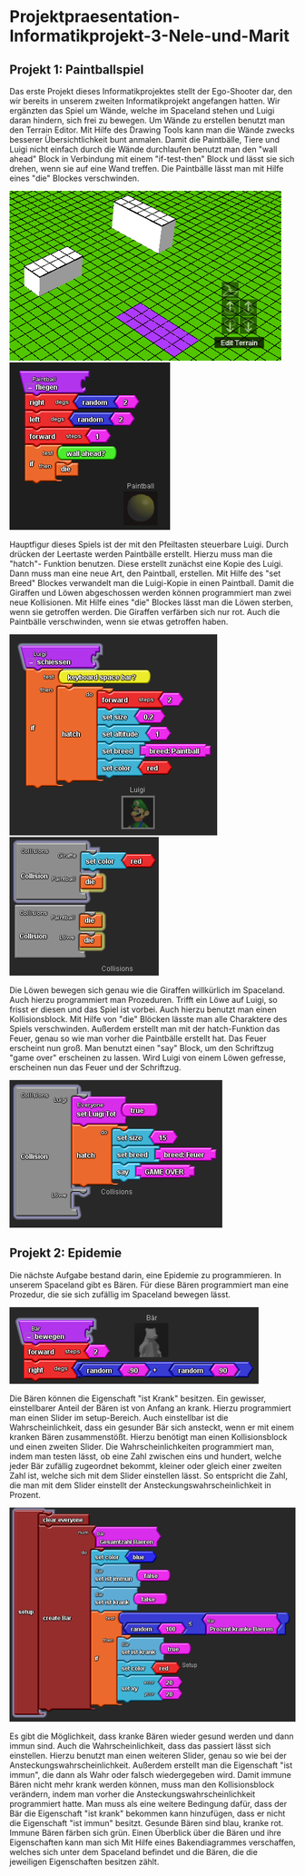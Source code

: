 # Projektpraesentation-Informatikprojekt-3-Nele-und-Marit

## Projekt 1: Paintballspiel

Das erste Projekt dieses Informatikprojektes stellt der Ego-Shooter dar, den wir bereits in unserem zweiten Informatikprojekt angefangen hatten. Wir ergänzten das Spiel um Wände, welche im Spaceland stehen und Luigi daran hindern, sich frei zu bewegen. 
Um Wände zu erstellen benutzt man den Terrain Editor. Mit Hilfe des Drawing Tools kann man die Wände zwecks besserer Übersichtlichkeit bunt anmalen. Damit die Paintbälle, Tiere und Luigi nicht einfach durch die Wände durchlaufen benutzt man den "wall ahead" Block in Verbindung mit einem "if-test-then" Block und lässt sie sich drehen, wenn sie auf eine Wand treffen. Die Paintbälle lässt man mit Hilfe eines "die" Blockes verschwinden.

![Screenshot01](Bilder/Screenshot.sltng.42.png "sltng")
![Screenshot01](Bilder/Screenshot.sltng.43.png "sltng")

Hauptfigur dieses Spiels ist der mit den Pfeiltasten steuerbare Luigi. Durch drücken der Leertaste werden Paintbälle erstellt. Hierzu muss man die "hatch"- Funktion benutzen. Diese erstellt zunächst eine Kopie des Luigi. Dann muss man eine neue Art, den Paintball, erstellen. Mit Hilfe des "set Breed" Blockes verwandelt man die Luigi-Kopie in einen Paintball. Damit die Giraffen und Löwen abgeschossen werden können programmiert man zwei neue Kollisionen. Mit Hilfe eines "die" Blockes lässt man die Löwen sterben, wenn sie getroffen werden. Die Giraffen verfärben sich nur rot. Auch die Paintbälle verschwinden, wenn sie etwas getroffen haben.

![Screenshot01](Bilder/Screenshot.sltng.44.png "sltng")
![Screenshot01](Bilder/Screenshot.sltng.45.png "sltng")

Die Löwen bewegen sich genau wie die Giraffen willkürlich im Spaceland. Auch hierzu programmiert man Prozeduren. Trifft ein Löwe auf Luigi, so frisst er diesen und das Spiel ist vorbei. Auch hierzu benutzt man einen Kollisionsblock. Mit Hilfe von "die" Blöcken lässte man alle Charaktere des Spiels verschwinden. Außerdem erstellt man mit der hatch-Funktion das Feuer, genau so wie man vorher die Paintbälle erstellt hat. Das Feuer erscheint nun groß. Man benutzt einen "say" Block, um den Schriftzug "game over" erscheinen zu lassen. Wird Luigi von einem Löwen gefresse, erscheinen nun das Feuer und der Schriftzug.

![Screenshot01](Bilder/Screenshot.sltng.46.png "sltng")

## Projekt 2: Epidemie

Die nächste Aufgabe bestand darin, eine Epidemie zu programmieren. In unserem Spaceland gibt es Bären. Für diese Bären programmiert man eine Prozedur, die sie sich zufällig im Spaceland bewegen lässt. 

![Screenshot01](Bilder/Screenshot.sltng.47.png "sltng")

Die Bären können die Eigenschaft "ist Krank" besitzen. Ein gewisser, einstellbarer Anteil der Bären ist von Anfang an krank. Hierzu programmiert man einen Slider im setup-Bereich. Auch einstellbar ist die Wahrscheinlichkeit, dass ein gesunder Bär sich ansteckt, wenn er mit einem kranken Bären zusammenstößt. Hierzu benötigt man einen Kollisionsblock und einen zweiten Slider. Die Wahrscheinlichkeiten programmiert man, indem man testen lässt, ob eine Zahl zwischen eins und hundert, welche jeder Bär zufällig zugeordnet bekommt, kleiner oder gleich einer zweiten Zahl ist, welche sich mit dem Slider einstellen lässt. So entspricht die Zahl, die man mit dem Slider einstellt der Ansteckungswahrscheinlichkeit in Prozent. 

![Screenshot01](Bilder/Screenshot.sltng.48.png "sltng")

Es gibt die Möglichkeit, dass kranke Bären wieder gesund werden und dann immun sind. Auch die Wahrscheinlichkeit, dass das passiert lässt sich einstellen. Hierzu benutzt man einen weiteren Slider, genau so wie bei der Ansteckungswahrscheinlichkeit. Außerdem erstellt man die Eigenschaft "ist immun", die dann als Wahr oder falsch wiedergegeben wird. Damit immune Bären nicht mehr krank werden können, muss man den Kollisionsblock verändern, indem man vorher die Ansteckungswahrscheinlichkeit programmiert hatte. Man muss als eine weitere Bedingung dafür, dass der Bär die Eigenschaft "ist krank" bekommen kann hinzufügen, dass er nicht die Eigenschaft "ist immun" besitzt.  Gesunde Bären sind blau, kranke rot. Immune Bären färben sich grün. Einen Überblick über die Bären und ihre Eigenschaften kann man sich Mit Hilfe eines Bakendiagrammes verschaffen, welches sich unter dem Spaceland befindet und die Bären, die die jeweiligen Eigenschaften besitzen zählt.
